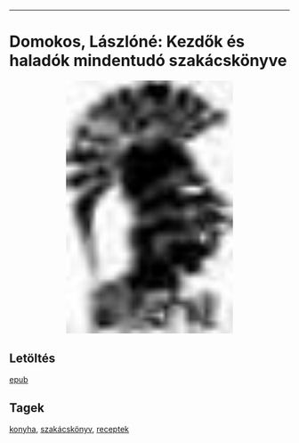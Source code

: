 <hr/>

# <a name="id_608">Domokos, Lászlóné: Kezdők és haladók mindentudó szakácskönyve </a>
<center><img src="https://github.com/BercziSandor/calibre_lib/raw/main/main/Domokos%2C%20Laszlone/Kezdok%20es%20haladok%20mindentudo%20szakac%20%28608%29/cover.jpg" alt="cover" width="300"/></center>

## Letöltés
[epub](https://github.com/BercziSandor/calibre_lib/raw/main/main/Domokos%2C%20Laszlone/Kezdok%20es%20haladok%20mindentudo%20szakac%20%28608%29/Kezdok%20es%20haladok%20mindentudo%20sz%20-%20Domokos%2C%20Laszlone.epub)

## Tagek
[konyha](https://github.com/berczisandor/calibre_lib/blob/main/main/_tags/konyha.md), [szakácskönyv](https://github.com/berczisandor/calibre_lib/blob/main/main/_tags/szak%c3%a1csk%c3%b6nyv.md), [receptek](https://github.com/berczisandor/calibre_lib/blob/main/main/_tags/receptek.md)

